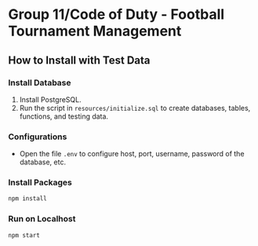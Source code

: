 # Group 11/Code of Duty - Football Tournament Management

## How to Install with Test Data

### Install Database
1. Install PostgreSQL.
2. Run the script in `resources/initialize.sql` to create databases, tables, functions, and testing data.

### Configurations
- Open the file `.env` to configure host, port, username, password of the database, etc.

### Install Packages
```bash
npm install
```

### Run on Localhost
```bash
npm start
```

